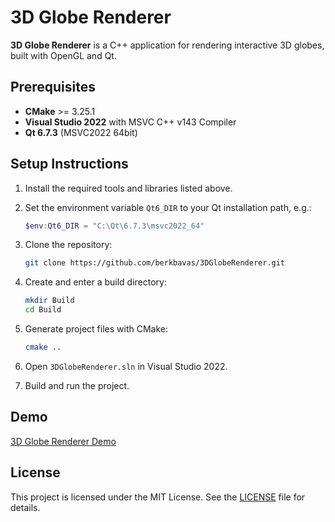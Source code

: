 # 3D Globe Renderer

**3D Globe Renderer** is a C++ application for rendering interactive 3D globes, built with OpenGL and Qt.

## Prerequisites

- **CMake** >= 3.25.1
- **Visual Studio 2022** with MSVC C++ v143 Compiler
- **Qt 6.7.3** (MSVC2022 64bit)

## Setup Instructions

1. Install the required tools and libraries listed above.
2. Set the environment variable `Qt6_DIR` to your Qt installation path, e.g.:

    ```powershell
    $env:Qt6_DIR = "C:\Qt\6.7.3\msvc2022_64"
    ```

3. Clone the repository:

    ```sh
    git clone https://github.com/berkbavas/3DGlobeRenderer.git
    ```

4. Create and enter a build directory:

    ```sh
    mkdir Build
    cd Build
    ```

5. Generate project files with CMake:

    ```sh
    cmake ..
    ```

6. Open `3DGlobeRenderer.sln` in Visual Studio 2022.
7. Build and run the project.

## Demo

[3D Globe Renderer Demo](https://github.com/user-attachments/assets/4df2122d-be62-48bf-8dea-97887d2e4332)

## License

This project is licensed under the MIT License. See the [LICENSE](LICENSE) file for details.
